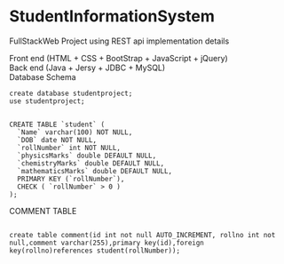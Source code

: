# StudentInformationSystem
FullStackWeb Project using REST api implementation details  

Front end (HTML + CSS + BootStrap + JavaScript + jQuery)  
Back end (Java + Jersy + JDBC + MySQL)  
Database Schema  

`create database studentproject;`  
`use studentproject;`  
  
<code>
CREATE TABLE `student` (  
  `Name` varchar(100) NOT NULL,  
  `DOB` date NOT NULL,  
  `rollNumber` int NOT NULL,  
  `physicsMarks` double DEFAULT NULL,  
  `chemistryMarks` double DEFAULT NULL,  
  `mathematicsMarks` double DEFAULT NULL,  
  PRIMARY KEY (`rollNumber`),  
  CHECK ( `rollNumber` > 0 )  
);
</code>













COMMENT TABLE



<code>
create table comment(id int not null AUTO_INCREMENT, rollno int not null,comment varchar(255),primary key(id),foreign key(rollno)references student(rollNumber));
</code>
